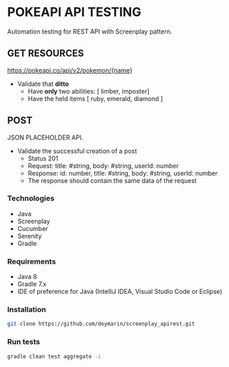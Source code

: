 # POKEAPI API TESTING

Automation testing for REST API with Screenplay pattern.

## GET RESOURCES

https://pokeapi.co/api/v2/pokemon/{name}
- Validate that **ditto** 
  - Have **only** two abilities: [ limber, imposter]
  - Have the held items [ ruby, emerald, diamond ]

## POST 
JSON PLACEHOLDER API.
- Validate the successful creation of a post
  - Status 201
  - Request: title: #string, body: #string, userId: number
  - Response: id: number, title: #string, body: #string, userId: number
  - The response should contain the same data of the request

### Technologies
- Java
- Screenplay
- Cucumber
- Serenity
- Gradle

### Requirements

- Java 8
- Gradle 7.x
- IDE of preference for Java (IntelliJ IDEA, Visual Studio Code or Eclipse)

### Installation
```bash
git clone https://github.com/deymarin/screenplay_apirest.git
```

### Run tests
```bash
gradle clean test aggregate -i
```